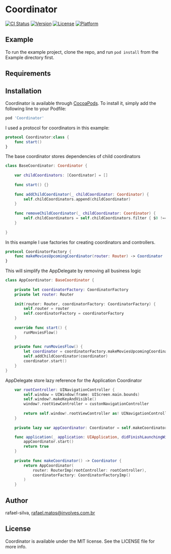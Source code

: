 # Coordinator

[![CI Status](https://img.shields.io/travis/rafael-silva/Coordinator.svg?style=flat)](https://travis-ci.org/rafael-silva/Coordinator)
[![Version](https://img.shields.io/cocoapods/v/Coordinator.svg?style=flat)](https://cocoapods.org/pods/Coordinator)
[![License](https://img.shields.io/cocoapods/l/Coordinator.svg?style=flat)](https://cocoapods.org/pods/Coordinator)
[![Platform](https://img.shields.io/cocoapods/p/Coordinator.svg?style=flat)](https://cocoapods.org/pods/Coordinator)

## Example

To run the example project, clone the repo, and run `pod install` from the Example directory first.

## Requirements

## Installation

Coordinator is available through [CocoaPods](https://cocoapods.org). To install
it, simply add the following line to your Podfile:

```ruby
pod 'Coordinator'
```

I used a protocol for coordinators in this example:
```swift
protocol Coordinator:class {
    func start()
}
```
The base coordinator stores dependencies of child coordinators
```swift
class BaseCoordinator: Coordinator {
    
    var childCoordinators: [Coordinator] = []
    
    func start() {}
    
    func addChildCoordinator(_ childCoordinator: Coordinator) {
        self.childCoordinators.append(childCoordinator)
    }
    
    func removeChildCoordinator(_ childCoordinator: Coordinator) {
        self.childCoordinators = self.childCoordinators.filter { $0 !== childCoordinator}
    }
    
}
```
In this example I use factories for creating  coordinators and controllers.
```swift
protocol CoordinatorFactory {
    func makeMoviesUpcomingCoordinator(router: Router) -> Coordinator
}
```
This will simplify the AppDelegate by removing all business logic
```swift
class AppCoordinator: BaseCoordinator {
    
    private let coordinatorFactory: CoordinatorFactory
    private let router: Router
    
    init(router: Router, coordinatorFactory: CoordinatorFactory) {
        self.router = router
        self.coordinatorFactory = coordinatorFactory
    }
    
    override func start() {
        runMoviesFlow()
    }
    
    private func runMoviesFlow() {
        let coordinator = coordinatorFactory.makeMoviesUpcomingCoordinator(router: router)
        self.addChildCoordinator(coordinator)
        coordinator.start()
    }
}
```
AppDelegate store lazy reference for the Application Coordinator
```swift
    var rootController: UINavigationController {
        self.window = UIWindow(frame: UIScreen.main.bounds)
        self.window?.makeKeyAndVisible()
        window?.rootViewController = custonNavigationController
        
        return self.window!.rootViewController as! UINavigationController
    }
    
    private lazy var appCoordinator: Coordinator = self.makeCoordinator()

    func application(_ application: UIApplication, didFinishLaunchingWithOptions launchOptions: [UIApplication.LaunchOptionsKey: Any]?) -> Bool {
        appCoordinator.start()
        return true
    }
    
    private func makeCoordinator() -> Coordinator {
        return AppCoordinator(
            router: RouterImp(rootController: rootController),
            coordinatorFactory: CoordinatorFactoryImp()
        )
    }
```

## Author

rafael-silva, rafael.matos@involves.com.br

## License

Coordinator is available under the MIT license. See the LICENSE file for more info.
